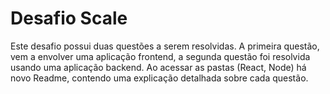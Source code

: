 # Desafio Scale

Este desafio possui duas questões a serem resolvidas. A primeira questão, vem a envolver uma aplicação frontend, a segunda questão foi resolvida usando uma aplicação backend. Ao acessar as pastas (React, Node) há novo Readme, contendo uma explicação detalhada sobre cada questão.